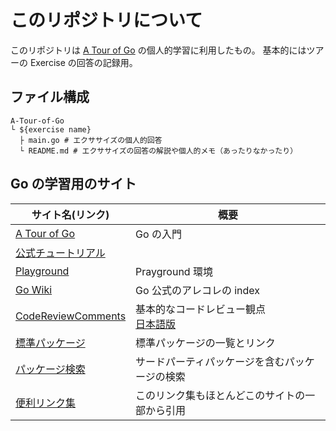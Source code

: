 # このリポジトリについて
このリポジトリは [A Tour of Go](https://go-tour-jp.appspot.com/welcome/1) の個人的学習に利用したもの。
基本的にはツアーの Exercise の回答の記録用。

## ファイル構成

```
A-Tour-of-Go
└ ${exercise name}
  ├ main.go # エクササイズの個人的回答
  └ README.md # エクササイズの回答の解説や個人的メモ（あったりなかったり）
```

## Go の学習用のサイト

|サイト名(リンク)|概要|
|-|-|
|[A Tour of Go](https://go-tour-jp.appspot.com/welcome/1)|Go の入門|
|[公式チュートリアル](https://go.dev/doc/tutorial/)||
|[Playground](https://go.dev/play/)|Prayground 環境|
|[Go Wiki](https://go.dev/wiki)|Go 公式のアレコレの index|
|[CodeReviewComments](https://go.dev/wiki/CodeReviewComments)|基本的なコードレビュー観点<br>[日本語版](https://knsh14.github.io/translations/go-codereview-comments/)|
|[標準パッケージ](https://pkg.go.dev/std)|標準パッケージの一覧とリンク|
|[パッケージ検索](https://pkg.go.dev/)|サードパーティパッケージを含むパッケージの検索|
|[便利リンク集](https://qiita.com/tenntenn/items/0e33a4959250d1a55045)|このリンク集もほとんどこのサイトの一部から引用|
